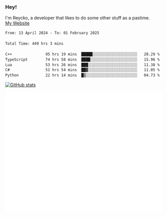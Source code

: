 ### Hey!
I'm Reycko, a developer that likes to do some other stuff as a pastime.  
[My Website](https://reycko.root.sx)

<!--START_SECTION:wakasection-->

```txt
From: 13 April 2024 - To: 01 February 2025

Total Time: 449 hrs 3 mins

C++               95 hrs 19 mins  █████░░░░░░░░░░░░░░░░░░░░   20.29 %
TypeScript        74 hrs 58 mins  ████░░░░░░░░░░░░░░░░░░░░░   15.96 %
Lua               53 hrs 26 mins  ███░░░░░░░░░░░░░░░░░░░░░░   11.38 %
C#                51 hrs 54 mins  ██▓░░░░░░░░░░░░░░░░░░░░░░   11.05 %
Python            22 hrs 14 mins  █▒░░░░░░░░░░░░░░░░░░░░░░░   04.73 %
```

<!--END_SECTION:wakasection-->

[![GitHub stats](https://github-readme-stats.vercel.app/api?username=Reycko&show_icons=true&theme=dark&hide_title=true&count_private=true)](https://github.com/anuraghazra/github-readme-stats)

![Metrics](/github-metrics.svg)
